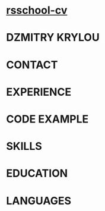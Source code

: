 [GitCV]: none
[Email]: mailto:dlamardima@gmail.com
[Phone]: tel:+375257391102
[Location]: https://www.google.com/maps/place/%D0%9C%D0%B8%D0%BD%D1%81%D0%BA/@53.8933405,27.5770606,12z/data=!4m5!3m4!1s0x46dbcfd35b1e6ad3:0xb61b853ddb570d9!8m2!3d53.9006011!4d27.558972
[GitHub]: https://github.com/dlamar228
[LinkedIn]: https://www.linkedin.com/in/dzmitry-krylou/
[CodeWars]: https://www.codewars.com/users/dlamar228

[EmailSign]: https://github.com/dlamar228/battle-field/blob/main/email-sign.svg
[PhoneSign]: https://github.com/dlamar228/battle-field/blob/main/phone-sign.svg
[LocationSign]: https://github.com/dlamar228/battle-field/blob/main/location-sign.svg
[GitHubSign]: https://github.com/dlamar228/battle-field/blob/main/github-sign.svg
[LinkedInSign]: https://github.com/dlamar228/battle-field/blob/main/linkedin-sign.svg
[CodeWarsSign]: https://github.com/dlamar228/battle-field/blob/main/codewars-sign.svg


# [rsschool-cv](GitCV) #

# DZMITRY KRYLOU #

# CONTACT #

# EXPERIENCE #

# CODE EXAMPLE #

# SKILLS #

# EDUCATION #

# LANGUAGES #

